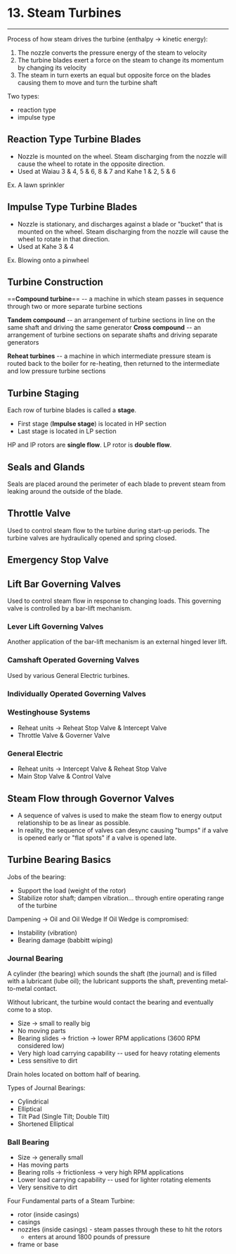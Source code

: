 # 13. Steam Turbines
---

Process of how steam drives the turbine (enthalpy -> kinetic energy):
1.	The nozzle converts the pressure energy of the steam to velocity
2.	The turbine blades exert a force on the steam to change its momentum by changing its velocity
3.	The steam in turn exerts an equal but opposite force on the blades causing them to move and turn the turbine shaft

Two types:
-	reaction type
-	impulse type

## Reaction Type Turbine Blades
-	Nozzle is mounted on the wheel. Steam discharging from the nozzle will cause the wheel to rotate in the opposite direction.
-	Used at Waiau 3 & 4, 5 & 6, 8 & 7 and Kahe 1 & 2, 5 & 6

Ex. A lawn sprinkler

## Impulse Type Turbine Blades
-	Nozzle is stationary, and discharges against a blade or "bucket" that is mounted on the wheel. Steam discharging from the nozzle will cause the wheel to rotate in that direction.
-	Used at Kahe 3 & 4

Ex. Blowing onto a pinwheel

## Turbine Construction

==**Compound turbine**== -- a machine in which steam passes in sequence through two or more separate turbine sections

**Tandem compound** -- an arrangement of turbine sections in line on the same shaft and driving the same generator
**Cross compound** -- an arrangement of turbine sections on separate shafts and driving separate generators

**Reheat turbines** -- a machine in which intermediate pressure steam is routed back to the boiler for re-heating, then returned to the intermediate and low pressure turbine sections

## Turbine Staging
Each row of turbine blades is called a **stage**.
-	First stage (**Impulse stage**) is located in HP section
-	Last stage is located in LP section

HP and IP rotors are **single flow**.
LP rotor is **double flow**.

## Seals and Glands
Seals are placed around the perimeter of each blade to prevent steam from leaking around the outside of the blade.

## Throttle Valve
Used to control steam flow to the turbine during start-up periods. The turbine valves are hydraulically opened and spring closed.

## Emergency Stop Valve

## Lift Bar Governing Valves
Used to control steam flow in response to changing loads. This governing valve is controlled by a bar-lift mechanism.

### Lever Lift Governing Valves
Another application of the bar-lift mechanism is an external hinged lever lift.

### Camshaft Operated Governing Valves
Used by various General Electric turbines.

### Individually Operated Governing Valves

### Westinghouse Systems
-	Reheat units -> Reheat Stop Valve & Intercept Valve
-	Throttle Valve & Governer Valve

### General Electric
-	Reheat units -> Intercept Valve & Reheat Stop Valve
-	Main Stop Valve & Control Valve

## Steam Flow through Governor Valves
-	A sequence of valves is used to make the steam flow to energy output relationship to be as linear as possible.
-	In reality, the sequence of valves can desync causing "bumps" if a valve is opened early or "flat spots" if a valve is opened late.

## Turbine Bearing Basics

Jobs of the bearing:
-	Support the load (weight of the rotor)
-	Stabilize rotor shaft; dampen vibration... through entire operating range of the turbine

Dampening -> Oil and Oil Wedge
If Oil Wedge is compromised:
-	Instability (vibration)
-	Bearing damage (babbitt wiping)

### Journal Bearing
A cylinder (the bearing) which sounds the shaft (the journal) and is filled with a lubricant (lube oil); the lubricant supports the shaft, preventing metal-to-metal contact.

Without lubricant, the turbine would contact the bearing and eventually come to a stop.

-	Size -> small to really big
-	No moving parts
-	Bearing slides -> friction -> lower RPM applications (3600 RPM considered low)
-	Very high load carrying capability -- used for heavy rotating elements
-	Less sensitive to dirt

Drain holes located on bottom half of bearing.

Types of Journal Bearings:
-	Cylindrical
-	Elliptical
-	Tilt Pad (Single Tilt; Double Tilt)
-	Shortened Elliptical

### Ball Bearing

-	Size -> generally small
-	Has moving parts
-	Bearing rolls -> frictionless -> very high RPM applications
-	Lower load carrying capability -- used for lighter rotating elements
-	Very sensitive to dirt

Four Fundamental parts of a Steam Turbine:
-	rotor (inside casings)
-	casings
-	nozzles (inside casings) - steam passes through these to hit the rotors
	-	enters at around 1800 pounds of pressure
-	frame or base